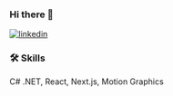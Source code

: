 
### Hi there 👋

[![linkedin](https://img.shields.io/badge/linkedin-0A66C2?style=for-the-badge&logo=linkedin&logoColor=white)](https://www.linkedin.com/in/thomas-lord-b1977a1a2/)

### 🛠 Skills
C# .NET, React, Next.js, Motion Graphics

